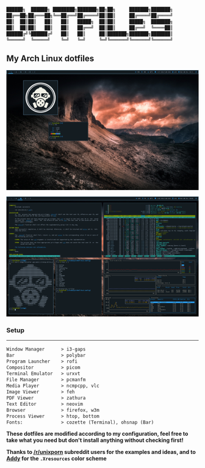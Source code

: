 ```
██████╗  ██████╗ ████████╗███████╗██╗██╗     ███████╗███████╗
██╔══██╗██╔═══██╗╚══██╔══╝██╔════╝██║██║     ██╔════╝██╔════╝
██║  ██║██║   ██║   ██║   █████╗  ██║██║     █████╗  ███████╗
██║  ██║██║   ██║   ██║   ██╔══╝  ██║██║     ██╔══╝  ╚════██║
██████╔╝╚██████╔╝   ██║   ██║     ██║███████╗███████╗███████║
╚═════╝  ╚═════╝    ╚═╝   ╚═╝     ╚═╝╚══════╝╚══════╝╚══════╝
```

## My Arch Linux dotfiles

![.](img/1-selfie.png)

![.](img/2-fake-dirty.png)

### Setup
-----
```
Window Manager      > i3-gaps
Bar                 > polybar
Program Launcher    > rofi
Compositor          > picom
Terminal Emulator   > urxvt
File Manager        > pcmanfm
Media Player        > ncmpcpp, vlc
Image Viewer        > feh
PDF Viewer          > zathura
Text Editor         > neovim
Browser             > firefox, w3m
Process Viewer      > htop, bottom
Fonts:              > cozette (Terminal), ohsnap (Bar)
```

**These dotfiles are modified according to my configuration, feel free to take what you need but don't install anything without checking first!**

**Thanks to [/r/unixporn](https://www.reddit.com/r/unixporn/) subreddit users for the examples and ideas, and to [Addy](https://addy-dclxvi.github.io/post/configuring-urxvt/) for the `.Xresources` color scheme**
